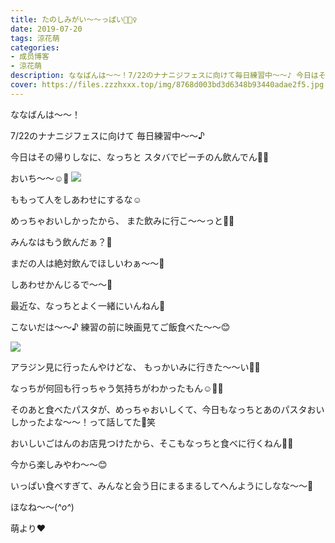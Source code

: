 ```yaml
---
title: たのしみがい〜〜っぱい🧚🏻‍♀️
date: 2019-07-20
tags: 涼花萌
categories: 
- 成员博客
- 涼花萌
description: ななばんは〜〜！7/22のナナニジフェスに向けて毎日練習中〜〜♪ 今日はその帰りしなに、なっちとスタバでピーチのん飲んでん🍑🍑おいち〜〜☺️🍑...
cover: https://files.zzzhxxx.top/img/8768d003bd3d6348b93440adae2f5.jpg 
---
```







ななばんは〜〜！





7/22のナナニジフェスに向けて
毎日練習中〜〜♪








今日はその帰りしなに、なっちと
スタバでピーチのん飲んでん🍑🍑








おいち〜〜☺️🍑
![](https://files.zzzhxxx.top/img/8768d003bd3d6348b93440adae2f5.jpg)





ももって人をしあわせにするな☺️




めっちゃおいしかったから、
また飲みに行こ〜〜っと🤤🍑






みんなはもう飲んだぁ？🍑


まだの人は絶対飲んでほしいわぁ〜〜🤤


しあわせかんじるで〜〜🥰










最近な、なっちとよく一緒にいんねん💓





こないだは〜〜♪
練習の前に映画見てご飯食べた〜〜😊 


![](https://files.zzzhxxx.top/img/8768d003bd3d6348b93440adae2f5-01.jpg)






アラジン見に行ったんやけどな、
もっかいみに行きた〜〜い🧞‍♂️



なっちが何回も行っちゃう気持ちがわかったもん☺️💓💓







そのあと食べたパスタが、めっちゃおいしくて、今日もなっちとあのパスタおいしかったよな〜〜！って話してた🍝笑











おいしいごはんのお店見つけたから、そこもなっちと食べに行くねん🤤💓







今から楽しみやわ〜〜😊











いっぱい食べすぎて、みんなと会う日にまるまるしてへんようにしなな〜〜🙈









ほなね〜〜(*^o^*)



萌より❤︎


